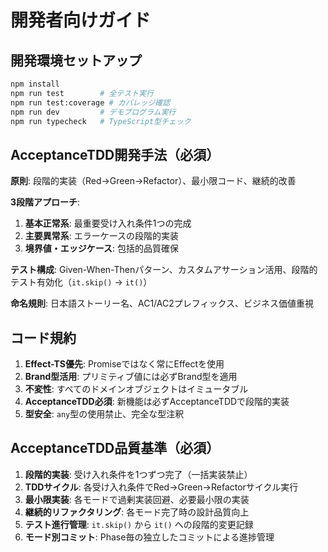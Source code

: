 # 開発者向けガイド

## 開発環境セットアップ
```bash
npm install
npm run test        # 全テスト実行
npm run test:coverage # カバレッジ確認
npm run dev         # デモプログラム実行
npm run typecheck   # TypeScript型チェック
```

## AcceptanceTDD開発手法（必須）

**原則**: 段階的実装（Red→Green→Refactor）、最小限コード、継続的改善

**3段階アプローチ**:
1. **基本正常系**: 最重要受け入れ条件1つの完成
2. **主要異常系**: エラーケースの段階的実装
3. **境界値・エッジケース**: 包括的品質確保

**テスト構成**: Given-When-Thenパターン、カスタムアサーション活用、段階的テスト有効化（`it.skip()` → `it()`）

**命名規則**: 日本語ストーリー名、AC1/AC2プレフィックス、ビジネス価値重視

## コード規約
1. **Effect-TS優先**: Promiseではなく常にEffectを使用
2. **Brand型活用**: プリミティブ値には必ずBrand型を適用
3. **不変性**: すべてのドメインオブジェクトはイミュータブル
4. **AcceptanceTDD必須**: 新機能は必ずAcceptanceTDDで段階的実装
5. **型安全**: `any`型の使用禁止、完全な型注釈

## AcceptanceTDD品質基準（必須）
1. **段階的実装**: 受け入れ条件を1つずつ完了（一括実装禁止）
2. **TDDサイクル**: 各受け入れ条件でRed→Green→Refactorサイクル実行
3. **最小限実装**: 各モードで過剰実装回避、必要最小限の実装
4. **継続的リファクタリング**: 各モード完了時の設計品質向上
5. **テスト進行管理**: `it.skip()` から `it()` への段階的変更記録
6. **モード別コミット**: Phase毎の独立したコミットによる進捗管理